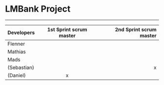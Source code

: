 # LMBank Project
___

| Developers    | 1st Sprint scrum master  | 2nd Sprint scrum master  |
| ------------- |:------------------------:|-------------------------:|              
| Flenner       |                          |                          |
| Mathias       |                          |                          |
| Mads          |                          |                          |
| (Sebastian)   |                          |             x            |
| (Daniel)      |            x             |                          |